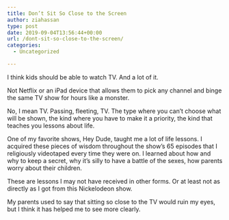 ```yaml
---
title: Don’t Sit So Close to the Screen
author: ziahassan
type: post
date: 2019-09-04T13:56:44+00:00
url: /dont-sit-so-close-to-the-screen/
categories:
  - Uncategorized

---
```

I think kids should be able to watch TV. And a lot of it.

Not Netflix or an iPad device that allows them to pick any channel and binge the same TV show for hours like a monster.

No, I mean TV. Passing, fleeting, TV. The type where you can’t choose what will be shown, the kind where you have to make it a priority, the kind that teaches you lessons about life.

One of my favorite shows, Hey Dude, taught me a lot of life lessons. I acquired these pieces of wisdom throughout the show’s 65 episodes that I religiously videotaped every time they were on. I learned about how and why to keep a secret, why it’s silly to have a battle of the sexes, how parents worry about their children.

These are lessons I may not have received in other forms. Or at least not as directly as I got from this Nickelodeon show.

My parents used to say that sitting so close to the TV would ruin my eyes, but I think it has helped me to see more clearly.